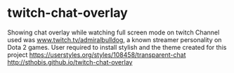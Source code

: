 twitch-chat-overlay
===================

Showing chat overlay while watching full screen mode on twitch
Channel used was www.twitch.tv/admiralbulldog, a known streamer personality on Dota 2 games.
User required to install stylish and the theme created for this project https://userstyles.org/styles/108458/transparent-chat
http://sthobis.github.io/twitch-chat-overlay
